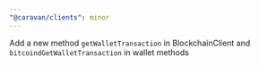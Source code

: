 ```yaml
---
"@caravan/clients": minor
---
```


Add a new method `getWalletTransaction` in BlockchainClient and `bitcoindGetWalletTransaction` in wallet methods
